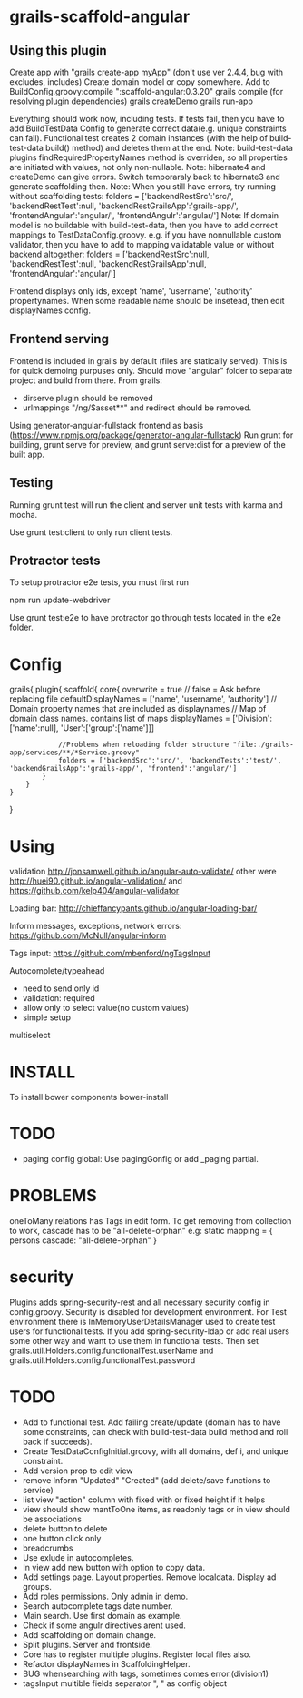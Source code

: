 grails-scaffold-angular
=======================

Using this plugin
-----------------

Create app with "grails create-app myApp" (don't use ver 2.4.4, bug with excludes, includes)
Create domain model or copy somewhere.
Add to BuildConfig.groovy:compile ":scaffold-angular:0.3.20"
grails compile (for resolving plugin dependencies)
grails createDemo
grails run-app

Everything should work now, including tests.
If tests fail, then you have to add BuildTestData Config to generate correct data(e.g. unique constraints can fail).
Functional test creates 2 domain instances (with the help of build-test-data build() method) and deletes them at the end.
Note: build-test-data plugins findRequiredPropertyNames method is overriden, so all properties are initiated with values, not only non-nullable.
Note: hibernate4 and createDemo can give errors. Switch temporaraly back to hibernate3 and generate scaffolding then.
Note: When you still have errors, try running without scaffolding tests: folders = ['backendRestSrc':'src/', 'backendRestTest':null, 'backendRestGrailsApp':'grails-app/', 'frontendAngular':'angular/', 'frontendAngulr':'angular/']
Note: If domain model is no buildable with build-test-data, then you have to add correct mappings to TestDataConfig.groovy. e.g. if you have nonnullable custom validator, then you have to add to mapping validatable value
or without backend altogether: folders = ['backendRestSrc':null, 'backendRestTest':null, 'backendRestGrailsApp':null, 'frontendAngular':'angular/']
				

Frontend displays only ids, except 'name', 'username', 'authority' propertynames. When some readable name should be insetead, then edit displayNames config.

Frontend serving
--------------
Frontend is included in grails by default (files are statically served). This is for quick demoing purpuses only. 
Should move "angular" folder to separate project and build from there.
From grails:
* dirserve plugin should be removed
* urlmappings "/ng/\$asset**" and redirect should be removed.

Using generator-angular-fullstack frontend as basis (https://www.npmjs.org/package/generator-angular-fullstack)
Run 
grunt for building, 
grunt serve for preview, and 
grunt serve:dist for a preview of the built app.


Testing
-------------
Running grunt test will run the client and server unit tests with karma and mocha.

Use grunt test:client to only run client tests.

Protractor tests
-------------
To setup protractor e2e tests, you must first run

npm run update-webdriver

Use grunt test:e2e to have protractor go through tests located in the e2e folder.


Config
====
grails{
	plugin{
		scaffold{
			core{
				overwrite = true // false = Ask before replacing file
				defaultDisplayNames = ['name', 'username', 'authority'] // Domain property names that are included as displaynames
				// Map of domain class names. contains list of maps
				displayNames = ['Division':['name':null], 'User':['group':['name']]]
				
				//Problems when reloading folder structure "file:./grails-app/services/**/*Service.groovy"
				folders = ['backendSrc':'src/', 'backendTests':'test/', 'backendGrailsApp':'grails-app/', 'frontend':'angular/']
			}
		}
	}
}



Using
=====

validation
http://jonsamwell.github.io/angular-auto-validate/
other were http://huei90.github.io/angular-validation/ and https://github.com/kelp404/angular-validator

Loading bar: http://chieffancypants.github.io/angular-loading-bar/

Inform messages, exceptions, network errors: https://github.com/McNull/angular-inform

Tags input: https://github.com/mbenford/ngTagsInput

Autocomplete/typeahead
* need to send only id
* validation: required
* allow only to select value(no custom values)
* simple setup

multiselect

INSTALL
====
To install  bower components
bower-install

TODO
====
* paging config global: Use pagingGonfig or add _paging partial.


PROBLEMS
====
oneToMany relations has Tags in edit form. To get removing from collection to work, cascade has to be "all-delete-orphan"
e.g:
static mapping = {
	persons cascade: "all-delete-orphan"
}	

security
===

Plugins adds spring-security-rest and all necessary security config in config.groovy.
Security is disabled for development environment. 
For Test environment there is InMemoryUserDetailsManager used to create test users for functional tests.
If you add spring-security-ldap or add real users some other way and want to use them in functional tests. 
Then set grails.util.Holders.config.functionalTest.userName and grails.util.Holders.config.functionalTest.password

		
TODO
=====

* Add to functional test. Add failing create/update (domain has to have some constraints, can check with build-test-data build method and roll back if succeeds).
* Create TestDataConfigInitial.groovy, with all domains, def i, and unique constraint. 
* Add version prop to edit view
* remove Inform "Updated" "Created" (add delete/save functions to service)
* list view "action" column with fixed with or fixed height if it helps
* view should show mantToOne items, as readonly tags or  in view should be associations
* delete button to delete
* one button click only
* breadcrumbs
* Use exlude in autocompletes.
* In view add new button with option to copy data.
* Add settings page. Layout properties. Remove localdata. Display ad groups.
* Add roles permissions. Only admin in demo.
* Search autocomplete tags date number.
* Main search. Use first domain as example.
* Check if some angulr directives arent used.
* Add scaffolding on domain change.
* Split plugins. Server and frontside.
* Core has to register multiple plugins. Register local files also.
* Refactor displayNames in ScaffoldingHelper.
* BUG whensearching with tags, sometimes comes error.(division1)
* tagsInput multible fields separator ", " as config object
